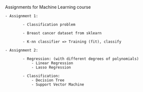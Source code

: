 Assignments for Machine Learning course

    - Assignment 1:

            - Classification problem

            - Breast cancer dataset from sklearn

            - K-nn classifier => Training (fit), classify
    
    - Assignment 2:

            - Regression: (with different degrees of polynomials)
                - Linear Regression
                - Lasso Regression 
            
            - Classification:
                - Decision Tree
                - Support Vector Machine 